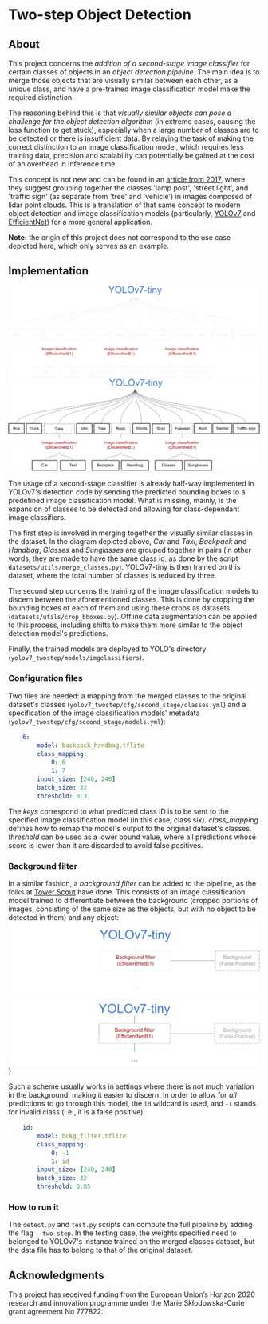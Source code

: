 # Two-step Object Detection
## About
This project concerns the *addition of a second-stage image classifier* for certain classes of objects in an *object detection pipeline*. The main idea is to merge those objects that are visually similar between each other, as a unique class, and have a pre-trained image classification model make the required distinction.

The reasoning behind this is that *visually similar objects can pose a challenge for the object detection algorithm* (in extreme cases, causing the loss function to get stuck), especially when a large number of classes are to be detected or there is insufficient data. By relaying the task of making the correct distinction to an image classification model, which requires less training data, precision and scalability can potentially be gained at the cost of an overhead in inference time.

This concept is not new and can be found in an [article from 2017](https://www.isprs-ann-photogramm-remote-sens-spatial-inf-sci.net/IV-2-W4/67/2017/isprs-annals-IV-2-W4-67-2017.pdf), where they suggest grouping together the classes 'lamp post', 'street light', and 'traffic sign' (as separate from 'tree' and 'vehicle') in images composed of lidar point clouds. This is a translation of that same concept to modern object detection and image classification models (particularly, [YOLOv7](https://github.com/WongKinYiu/yolov7) and [EfficientNet](https://arxiv.org/abs/1905.11946)) for a more general application.

**Note:** the origin of this project does not correspond to the use case depicted here, which only serves as an example.

## Implementation
![diagram](pictures/Two-step%20diagram%20bw.png#gh-dark-mode-only)
![diagram](pictures/Two-step%20diagram.png#gh-light-mode-only)

The usage of a second-stage classifier is already half-way implemented in YOLOv7's detection code by sending the predicted bounding boxes to a predefined image classification model. What is missing, mainly, is the expansion of classes to be detected and allowing for class-dependant image classifiers.

The first step is involved in merging together the visually similar classes in the dataset. In the diagram depicted above, *Car* and *Taxi*, *Backpack* and *Handbag*, *Glasses* and *Sunglasses* are grouped together in pairs (in other words, they are made to have the same class id, as done by the script ```datasets/utils/merge_classes.py```). YOLOv7-tiny is then trained on this dataset, where the total number of classes is reduced by three.

The second step concerns the training of the image classification models to discern between the aforementioned classes. This is done by cropping the bounding boxes of each of them and using these crops as datasets (```datasets/utils/crop_bboxes.py```). Offline data augmentation can be applied to this process, including shifts to make them more similar to the object detection model's predictions.

Finally, the trained models are deployed to YOLO's directory (```yolov7_twostep/models/imgclassifiers```).

### Configuration files
Two files are needed: a mapping from the merged classes to the original dataset's classes (```yolov7_twostep/cfg/second_stage/classes.yml```) and a specification of the image classification models' metadata (```yolov7_twostep/cfg/second_stage/models.yml```):
```yml
    6:
        model: backpack_handbag.tflite
        class_mapping:
            0: 6
            1: 7
        input_size: [240, 240]
        batch_size: 32
        threshold: 0.3
```

The *keys* correspond to what predicted class ID is to be sent to the specified image classification model (in this case, class six). *class_mapping* defines how to remap the model's output to the original dataset's classes. *threshold* can be used as a lower bound value, where all predictions whose score is lower than it are discarded to avoid false positives.

### Background filter
In a similar fashion, a *background filter* can be added to the pipeline, as the folks at [Tower Scout](https://github.com/TowerScout/TowerScout) have done. This consists of an image classification model trained to differentiate between the background (cropped portions of images, consisting of the same size as the objects, but with no object to be detected in them) and any object:
![bckg-diagram](pictures/bckg%20filter%20diagram%20bw.png#gh-dark-mode-only)
![bckg-diagram](pictures/bckg%20filter%20diagram.png#gh-light-mode-only)}

Such a scheme usually works in settings where there is not much variation in the background, making it easier to discern. In order to allow for *all* predictions to go through this model, the ```id``` wildcard is used, and ```-1``` stands for invalid class (i.e., it is a false positive):
```yml
    id:
        model: bckg_filter.tflite
        class_mapping:
            0: -1
            1: id
        input_size: [240, 240]
        batch_size: 32
        threshold: 0.85
```

### How to run it
The ```detect.py``` and ```test.py``` scripts can compute the full pipeline by adding the flag ```--two-step```. In the testing case, the weights specified need to belonged to YOLOv7's instance trained on the merged classes dataset, but the data file has to belong to that of the original dataset.

## Acknowledgments
This project has received funding from the European Union’s Horizon 2020 research and innovation programme under the Marie Skłodowska-Curie grant agreement No 777822.